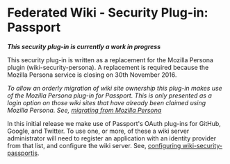 # Federated Wiki - Security Plug-in: Passport

_**This security plug-in is currently a work in progress**_

This security plug-in is written as a replacement for the Mozilla Persona plugin (wiki-security-persona). A replacement is required because the Mozilla Persona service is closing on 30th November 2016.

*To allow an orderly migration of wiki site ownership this plug-in makes use of the Mozilla Persona plug-in for Passport. This is only presented as a login option on those wiki sites that have already been claimed using Mozilla Persona. See, [migrating from Mozilla Persona](./persona_migration.md)*

In this initial release we make use of Passport's OAuth plug-ins for GitHub, Google, and Twitter. To use one, or more, of these a wiki server administrator will need to register an application with an identity provider from that list, and configure the wiki server. See, [configuring wiki-security-passportjs](./configuration.md).
